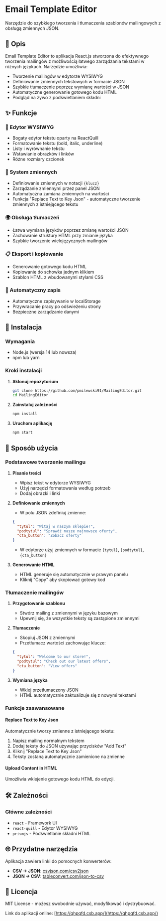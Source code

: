 # Email Template Editor

Narzędzie do szybkiego tworzenia i tłumaczenia szablonów mailingowych z obsługą zmiennych JSON.

## 📧 Opis

Email Template Editor to aplikacja React.js stworzona do efektywnego tworzenia mailingów z możliwością łatwego zarządzania tekstami w różnych językach. Narzędzie umożliwia:

- Tworzenie mailingów w edytorze WYSIWYG
- Definiowanie zmiennych tekstowych w formacie JSON
- Szybkie tłumaczenie poprzez wymianę wartości w JSON
- Automatyczne generowanie gotowego kodu HTML
- Podgląd na żywo z podświetlaniem składni

## ✨ Funkcje

### 🎨 Edytor WYSIWYG
- Bogaty edytor tekstu oparty na ReactQuill
- Formatowanie tekstu (bold, italic, underline)
- Listy i wyrównanie tekstu
- Wstawianie obrazków i linków
- Różne rozmiary czcionek

### 🔄 System zmiennych
- Definiowanie zmiennych w notacji `{klucz}`
- Zarządzanie zmiennymi przez panel JSON
- Automatyczna zamiana zmiennych na wartości
- Funkcja "Replace Text to Key Json" - automatyczne tworzenie zmiennych z istniejącego tekstu

### 🌍 Obsługa tłumaczeń
- Łatwa wymiana języków poprzez zmianę wartości JSON
- Zachowanie struktury HTML przy zmianie języka
- Szybkie tworzenie wielojęzycznych mailingów

### 📋 Eksport i kopiowanie
- Generowanie gotowego kodu HTML
- Kopiowanie do schowka jednym klikiem
- Szablon HTML z wbudowanymi stylami CSS

### 💾 Automatyczny zapis
- Automatyczne zapisywanie w localStorage
- Przywracanie pracy po odświeżeniu strony
- Bezpieczne zarządzanie danymi

## 🚀 Instalacja

### Wymagania
- Node.js (wersja 14 lub nowsza)
- npm lub yarn

### Kroki instalacji

1. **Sklonuj repozytorium**
   ```bash
   git clone https://github.com/pmilewski91/MailingEditor.git
   cd MailingEditor
   ```

2. **Zainstaluj zależności**
   ```bash
   npm install
   ```

3. **Uruchom aplikację**
   ```bash
   npm start
   ```

## 📖 Sposób użycia

### Podstawowe tworzenie mailingu

1. **Pisanie treści**
   - Wpisz tekst w edytorze WYSIWYG
   - Użyj narzędzi formatowania według potrzeb
   - Dodaj obrazki i linki

2. **Definiowanie zmiennych**
   - W polu JSON zdefiniuj zmienne:
   ```json
   {
     "tytul": "Witaj w naszym sklepie!",
     "podtytul": "Sprawdź nasze najnowsze oferty",
     "cta_button": "Zobacz oferty"
   }
   ```
   - W edytorze użyj zmiennych w formacie `{tytul}`, `{podtytul}`, `{cta_button}`

3. **Generowanie HTML**
   - HTML generuje się automatycznie w prawym panelu
   - Kliknij "Copy" aby skopiować gotowy kod

### Tłumaczenie mailingów

1. **Przygotowanie szablonu**
   - Stwórz mailing z zmiennymi w języku bazowym
   - Upewnij się, że wszystkie teksty są zastąpione zmiennymi

2. **Tłumaczenie**
   - Skopiuj JSON z zmiennymi
   - Przetłumacz wartości zachowując klucze:
   ```json
   {
     "tytul": "Welcome to our store!",
     "podtytul": "Check out our latest offers",
     "cta_button": "View offers"
   }
   ```

3. **Wymiana języka**
   - Wklej przetłumaczony JSON
   - HTML automatycznie zaktualizuje się z nowymi tekstami

### Funkcje zaawansowane

#### Replace Text to Key Json
Automatycznie tworzy zmienne z istniejącego tekstu:
1. Napisz mailing normalnym tekstem
2. Dodaj teksty do JSON używając przycisków "Add Text"
3. Kliknij "Replace Text to Key Json"
4. Teksty zostaną automatycznie zamienione na zmienne

#### Upload Content in HTML
Umożliwia wklejenie gotowego kodu HTML do edycji.


## 🛠️ Zależności

### Główne zależności
- `react` - Framework UI
- `react-quill` - Edytor WYSIWYG
- `prismjs` - Podświetlanie składni HTML


## 🌐 Przydatne narzędzia

Aplikacja zawiera linki do pomocnych konwerterów:
- **CSV → JSON**: [csvjson.com/csv2json](https://csvjson.com/csv2json)
- **JSON → CSV**: [tableconvert.com/json-to-csv](https://tableconvert.com/json-to-csv)


## 📄 Licencja

MIT License - możesz swobodnie używać, modyfikować i dystrybuować.

Link do aplikacji online: [https://qhpqfd.csb.app/](https://qhpqfd.csb.app/)